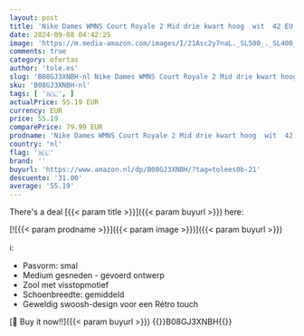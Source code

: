 ```yaml
---
layout: post
title: 'Nike Dames WMNS Court Royale 2 Mid drie kwart hoog  wit  42 EU'
date: 2024-09-08 04:42:25
image: 'https://m.media-amazon.com/images/I/21Asc2y7naL._SL500_._SL400_.jpg'
comments: true
category: ofertas
author: 'tole.es'
slug: 'B08GJ3XNBH-nl Nike Dames WMNS Court Royale 2 Mid drie kwart hoog wit 42 EU'
sku: 'B08GJ3XNBH-nl'
tags: [ '🇳🇱', ]
actualPrice: 55.19 EUR
currency: EUR
price: 55.19
comparePrice: 79.99 EUR
prodname: 'Nike Dames WMNS Court Royale 2 Mid drie kwart hoog  wit  42 EU'
country: 'nl'
flag: '🇳🇱'
brand: ''
buyurl: 'https://www.amazon.nl/dp/B08GJ3XNBH/?tag=tolees0b-21'
descuento: '31.00'
average: '55.19'
---
```


There's a deal [{{< param title >}}]({{< param buyurl >}})  here:

[![{{< param prodname >}}]({{< param image >}})]({{< param buyurl >}})

ℹ️:

- Pasvorm: smal
- Medium gesneden - gevoerd ontwerp
- Zool met visstopmotief
- Schoenbreedte: gemiddeld
- Geweldig swoosh-design voor een Rétro touch

[🛒 Buy it now!!]({{< param buyurl >}})
{{<world>}}B08GJ3XNBH{{</world>}}

